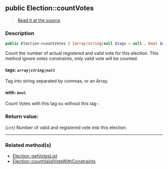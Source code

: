 ## public Election::countVotes

> [Read it at the source](https://github.com/julien-boudry/Condorcet/blob/master/src/ElectionProcess/VotesProcess.php#L39)

### Description    

```php
public Election->countVotes ( [array|string|null $tags = null , bool $with = true] ): int
```

Count the number of actual registered and valid vote for this election. This method ignore votes constraints, only valid vote will be counted.
    

#### **tags:** *`array|string|null`*   
Tag into string separated by commas, or an Array.    


#### **with:** *`bool`*   
Count Votes with this tag ou without this tag-.    


### Return value:   

*(`int`)* Number of valid and registered vote into this election.


---------------------------------------

### Related method(s)      

* [Election::getVotesList](/Docs/ApiReferences/Election%20Class/public%20Election--getVotesList.md)    
* [Election::countValidVoteWithConstraints](/Docs/ApiReferences/Election%20Class/public%20Election--countValidVoteWithConstraints.md)    

